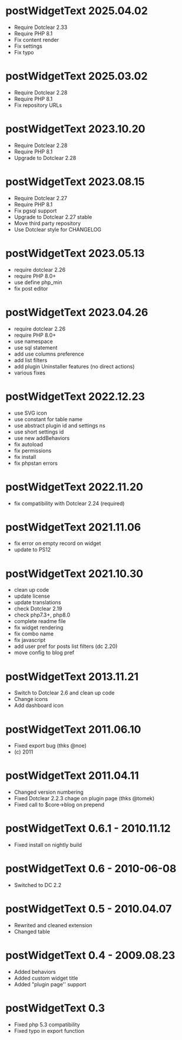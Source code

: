 postWidgetText 2025.04.02
===========================================================
* Require Dotclear 2.33
* Require PHP 8.1
* Fix content render
* Fix settings
* Fix typo

postWidgetText 2025.03.02
===========================================================
* Require Dotclear 2.28
* Require PHP 8.1
* Fix repository URLs

postWidgetText 2023.10.20
===========================================================
* Require Dotclear 2.28
* Require PHP 8.1
* Upgrade to Dotclear 2.28

postWidgetText 2023.08.15
===========================================================
* Require Dotclear 2.27
* Require PHP 8.1
* Fix pgsql support
* Upgrade to Dotclear 2.27 stable
* Move third party repository
* Use Dotclear style for CHANGELOG

postWidgetText 2023.05.13
===========================================================
* require dotclear 2.26
* require PHP 8.0+
* use define php_min
* fix post editor

postWidgetText 2023.04.26
===========================================================
* require dotclear 2.26
* require PHP 8.0+
* use namespace
* use sql statement
* add use columns preference
* add list filters
* add plugin Uninstaller features (no direct actions)
* various fixes

postWidgetText 2022.12.23
===========================================================
* use SVG icon
* use constant for table name
* use abstract plugin id and settings ns
* use short settings id
* use new addBehaviors
* fix autoload
* fix permissions
* fix install
* fix phpstan errors

postWidgetText 2022.11.20
===========================================================
* fix compatibility with Dotclear 2.24 (required)

postWidgetText 2021.11.06
===========================================================
* fix error on empty record on widget
* update to PS12

postWidgetText 2021.10.30
===========================================================
* clean up code
* update license
* update translations
* check Dotclear 2.19
* check php7.3+, php8.0
* complete readme file
* fix widget rendering
* fix combo name
* fix javascript
* add user pref for posts list filters (dc 2.20)
* move config to blog pref

postWidgetText 2013.11.21
===========================================================
* Switch to Dotclear 2.6 and clean up code
* Change icons
* Add dashboard icon

postWidgetText 2011.06.10
===========================================================
* Fixed export bug (thks @noe)
* (c) 2011

postWidgetText 2011.04.11
===========================================================
* Changed version numbering
* Fixed Dotclear 2.2.3 chage on plugin page (thks @tomek)
* Fixed call to $core->blog on prepend

postWidgetText 0.6.1 - 2010.11.12
===========================================================
* Fixed install on nightly build

postWidgetText 0.6 - 2010-06-08
===========================================================
* Switched to DC 2.2

postWidgetText 0.5 - 2010.04.07
===========================================================
* Rewrited and cleaned extension
* Changed table

postWidgetText 0.4 - 2009.08.23
===========================================================
* Added behaviors
* Added custom widget title
* Added "plugin page'' support

postWidgetText 0.3
===========================================================
* Fixed php 5.3 compatibility
* Fixed typo in export function